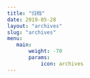 ```yaml
---
title: "归档"
date: 2019-05-28
layout: "archives"
slug: "archives"
menu:
   main:
       weight: -70
       params: 
           icon: archives
---
```

